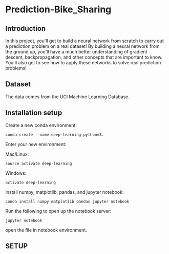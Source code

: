 # Prediction-Bike_Sharing
## Introduction
In this project, you'll get to build a neural network from scratch to carry out a prediction problem on a real dataset! By building a neural network from the ground up, you'll have a much better understanding of gradient descent, backpropagation, and other concepts that are important to know. You'll also get to see how to apply these networks to solve real prediction problems!

## Dataset
 The data comes from the UCI Machine Learning Database.
 
## Installation setup
<p>Create a new conda environment:</p>

<pre><code>conda create --name deep-learning python=3.
</code></pre>


Enter your new environment:
<p>Mac/Linux:</p>
<pre><code>source activate deep-learning
</code></pre>
<p>Windows:</p>
<pre><code>activate deep-learning
</code></pre>

<p>Install numpy, matplotlib, pandas, and jupyter notebook:</p>
<pre><code>conda install numpy matplotlib pandas jupyter notebook
</code></pre>


<p>Run the following to open up the notebook server:</p>

<pre><code>jupyter notebook
</code></pre>

open the file in notebook environment.



## SETUP

